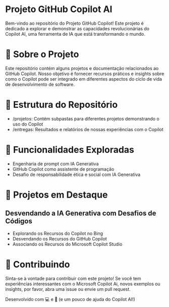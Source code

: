 # Projeto GitHub Copilot AI
Bem-vindo ao repositório do Projeto GitHub Copilot! Este projeto é dedicado a explorar e demonstrar as capacidades revolucionárias do Copilot AI, uma ferramenta de IA que está transformando o mundo.

# 🚀 Sobre o Projeto
Este repositório contém alguns projetos e documentação relacionados ao GitHub Copilot. Nosso objetivo é fornecer recursos práticos e insights sobre como o Copilot pode ser integrado em diferentes aspectos do ciclo de vida de desenvolvimento de software.

# 📂 Estrutura do Repositório

- /projetos: Contém subpastas para diferentes projetos demonstrando o uso do Copilot
- /entregas: Resultados e relatórios de nossas experiências com o Copilot

# 🌟 Funcionalidades Exploradas

- Engenharia de prompt com IA Generativa
- GitHub Copilot como assistente de programação
- Desafio de responsabilidade ética e social com IA Generativa

# 🚧 Projetos em Destaque

## Desvendando a IA Generativa com Desafios de Códigos 
- Explorando os Recursos do Copilot no Bing
- Desvendando os Recursos do GitHub Copilot
- Associando os Recursos do Microsoft Copilot Studio

# 🤝 Contribuindo
Sinta-se à vontade para contribuir com este projeto! Se você tem experiências interessantes com o Microsoft Copilot Ai, novos exemplos ou insights, por favor, abra uma issue ou envie um pull request.

Desenvolvido com 💻 e 🤖 (e um pouco de ajuda do Copilot AI!)
